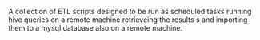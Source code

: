 A collection of ETL scripts designed to be run as scheduled tasks 
running hive queries on a remote machine retrieveing the results 
s
and importing them to a mysql database also on a remote machine.

